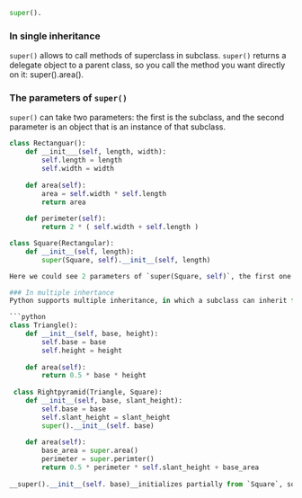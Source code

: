 ```python
super().
```

### In single inheritance
`super()` allows to call methods of superclass in subclass. `super()` returns a delegate object to a parent class, so you call the method you want directly on it: super().area().

### The parameters of `super()`
`super()` can take two parameters: the first is the subclass, and the second parameter is an object that is an instance of that subclass.

```python
class Rectanguar():
    def __init___(self, length, width):
        self.length = length
        self.width = width
    
    def area(self):
        area = self.width * self.length
        return area
    
    def perimeter(self):
        return 2 * ( self.width + self.length )

class Square(Rectangular):
    def __init__(self, length):
        super(Square, self).__init__(self, length)

Here we could see 2 parameters of `super(Square, self)`, the first one refers to the subclass itself, while the secong one refers to the object of this _subclass Square_.

### In multiple inhertance
Python supports multiple inheritance, in which a subclass can inherit from multiple superclasses that don’t necessarily inherit from each other (also known as sibling classes).

```python
class Triangle():
    def __init__(self, base, height):
        self.base = base 
        self.height = height
        
    def area(self):
        return 0.5 * base * height 
        
 class Rightpyramid(Triangle, Square):
    def __init__(self, base, slant_height):
        self.base = base
        self.slant_height = slant_height
        super().__init__(self. base)
    
    def area(self):
        base_area = super.area()
        perimeter = super.perimter()
        return 0.5 * perimeter * self.slant_height + base_area
        
__super().__init__(self. base)__initializes partially from `Square`, so the `base` could be recalculated as class `Square`.
        
